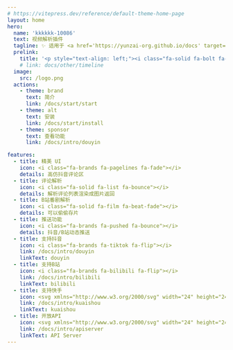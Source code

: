```yaml
---
# https://vitepress.dev/reference/default-theme-home-page
layout: home
hero:
  name: 'kkkkkk-10086'
  text: 视频解析插件
  tagline: ✨ 适用于 <a href='https://yunzai-org.github.io/docs' target='_blank'>Yunzai</a> / <a href='https://github.com/Karinjs/Karin' target='_blank'>Karin</a> 生态
  prelink:
    title: '<p style="text-align: left;"><i class="fa-solid fa-bolt fa-shake" style="color: #FFD43B;"></i> 快速开始</p><div style="text-align: left; font-weight: bold;"><i class="fas fa-pnpm" style="color: #FFD43B;"></i>git clone https://github.com/ikenxuan/kkkkkk-10086.git</div>'
    # link: docs/other/timeline
  image:
    src: /logo.png
  actions:
    - theme: brand
      text: 简介
      link: /docs/start/start
    - theme: alt
      text: 安装
      link: /docs/start/install
    - theme: sponsor
      text: 查看功能
      link: /docs/intro/douyin

features:
  - title: 精美 UI
    icon: <i class="fa-brands fa-pagelines fa-fade"></i>
    details: 高仿抖音评论区
  - title: 评论解析
    icon: <i class="fa-solid fa-list fa-bounce"></i>
    details: 解析评论列表渲染成图片返回
  - title: B站番剧解析
    icon: <i class="fa-solid fa-film fa-beat-fade"></i>
    details: 可以偷偷存片
  - title: 推送功能
    icon: <i class="fa-brands fa-pushed fa-bounce"></i>
    details: 抖音/B站动态推送
  - title: 支持抖音
    icon: <i class="fa-brands fa-tiktok fa-flip"></i>
    link: /docs/intro/douyin
    linkText: douyin
  - title: 支持B站
    icon: <i class="fa-brands fa-bilibili fa-flip"></i>
    link: /docs/intro/bilibili
    linkText: bilibili
  - title: 支持快手
    icon: <svg xmlns="http://www.w3.org/2000/svg" width="24" height="24" viewBox="0 0 24 24"><path fill="currentColor" d="M18.315 12.264c2.33 0 4.218 1.88 4.218 4.2V19.8c0 2.32-1.888 4.2-4.218 4.2h-6.202a4.22 4.22 0 0 1-4.023-2.938l-3.676 1.833a2.04 2.04 0 0 1-2.731-.903a2 2 0 0 1-.216-.907v-5.94a2.03 2.03 0 0 1 2.035-2.024a2.04 2.04 0 0 1 .919.218l3.673 1.85a4.22 4.22 0 0 1 4.02-2.925zm-.062 2.162h-6.078c-1.153 0-2.09.921-2.108 2.065v3.247c0 1.148.925 2.081 2.073 2.1h6.113c1.153 0 2.09-.922 2.109-2.065v-3.247a2.104 2.104 0 0 0-2.074-2.1zM4.18 15.72a.554.554 0 0 0-.555.542v3.734a.556.556 0 0 0 .798.496l.01-.004l3.463-1.756V17.51l-3.467-1.73a.56.56 0 0 0-.249-.06M9.28 0a5.67 5.67 0 0 1 4.98 2.965a4.92 4.92 0 0 1 3.36-1.317c2.714 0 4.913 2.177 4.913 4.863s-2.2 4.863-4.912 4.863a4.92 4.92 0 0 1-3.996-2.034a5.65 5.65 0 0 1-4.345 2.034c-3.131 0-5.67-2.546-5.67-5.687S6.149 0 9.28 0m8.34 3.926c-1.441 0-2.61 1.157-2.61 2.585s1.169 2.585 2.61 2.585c1.443 0 2.612-1.157 2.612-2.585s-1.169-2.585-2.611-2.585zM9.28 2.287a3.395 3.395 0 0 0-3.39 3.4c0 1.877 1.518 3.4 3.39 3.4a3.395 3.395 0 0 0 3.39-3.4c0-1.878-1.518-3.4-3.39-3.4"/></svg>
    link: /docs/intro/kuaishou
    linkText: kuaishou
  - title: 开放API
    icon: <svg xmlns="http://www.w3.org/2000/svg" width="24" height="24" viewBox="0 0 32 32"><path fill="currentColor" d="M26 22a3.86 3.86 0 0 0-2 .57l-3.09-3.1a6 6 0 0 0 0-6.94L24 9.43a3.86 3.86 0 0 0 2 .57a4 4 0 1 0-4-4a3.86 3.86 0 0 0 .57 2l-3.1 3.09a6 6 0 0 0-6.94 0L9.43 8A3.86 3.86 0 0 0 10 6a4 4 0 1 0-4 4a3.86 3.86 0 0 0 2-.57l3.09 3.1a6 6 0 0 0 0 6.94L8 22.57A3.86 3.86 0 0 0 6 22a4 4 0 1 0 4 4a3.86 3.86 0 0 0-.57-2l3.1-3.09a6 6 0 0 0 6.94 0l3.1 3.09a3.86 3.86 0 0 0-.57 2a4 4 0 1 0 4-4m0-18a2 2 0 1 1-2 2a2 2 0 0 1 2-2M4 6a2 2 0 1 1 2 2a2 2 0 0 1-2-2m2 22a2 2 0 1 1 2-2a2 2 0 0 1-2 2m10-8a4 4 0 1 1 4-4a4 4 0 0 1-4 4m10 8a2 2 0 1 1 2-2a2 2 0 0 1-2 2"/></svg>
    link: /docs/intro/apiserver
    linkText: API Server
---
```


<HomeUnderline />
<confetti />
